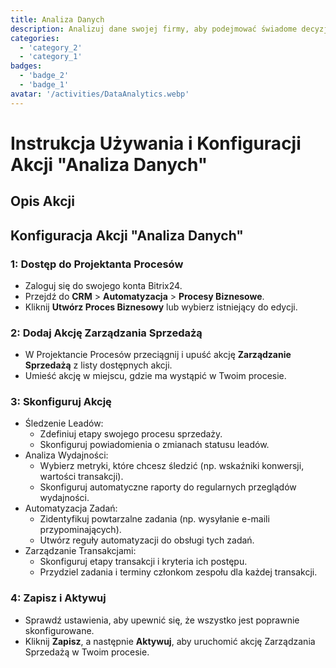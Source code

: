 ```yaml
---
title: Analiza Danych
description: Analizuj dane swojej firmy, aby podejmować świadome decyzje.
categories: 
  - 'category_2'
  - 'category_1'
badges: 
  - 'badge_2'
  - 'badge_1'
avatar: '/activities/DataAnalytics.webp'
---
```

# Instrukcja Używania i Konfiguracji Akcji "Analiza Danych"

## Opis Akcji

## **Konfiguracja Akcji "Analiza Danych"**

### 1: Dostęp do Projektanta Procesów
- Zaloguj się do swojego konta Bitrix24.
- Przejdź do **CRM** > **Automatyzacja** > **Procesy Biznesowe**.
- Kliknij **Utwórz Proces Biznesowy** lub wybierz istniejący do edycji.

### 2: Dodaj Akcję Zarządzania Sprzedażą
- W Projektancie Procesów przeciągnij i upuść akcję **Zarządzanie Sprzedażą** z listy dostępnych akcji.
- Umieść akcję w miejscu, gdzie ma wystąpić w Twoim procesie.

### 3: Skonfiguruj Akcję
- Śledzenie Leadów:
  - Zdefiniuj etapy swojego procesu sprzedaży.
  - Skonfiguruj powiadomienia o zmianach statusu leadów.
- Analiza Wydajności:
  - Wybierz metryki, które chcesz śledzić (np. wskaźniki konwersji, wartości transakcji).
  - Skonfiguruj automatyczne raporty do regularnych przeglądów wydajności.
- Automatyzacja Zadań:
  - Zidentyfikuj powtarzalne zadania (np. wysyłanie e-maili przypominających).
  - Utwórz reguły automatyzacji do obsługi tych zadań.
- Zarządzanie Transakcjami:
  - Skonfiguruj etapy transakcji i kryteria ich postępu.
  - Przydziel zadania i terminy członkom zespołu dla każdej transakcji.

### 4: Zapisz i Aktywuj
- Sprawdź ustawienia, aby upewnić się, że wszystko jest poprawnie skonfigurowane.
- Kliknij **Zapisz**, a następnie **Aktywuj**, aby uruchomić akcję Zarządzania Sprzedażą w Twoim procesie.